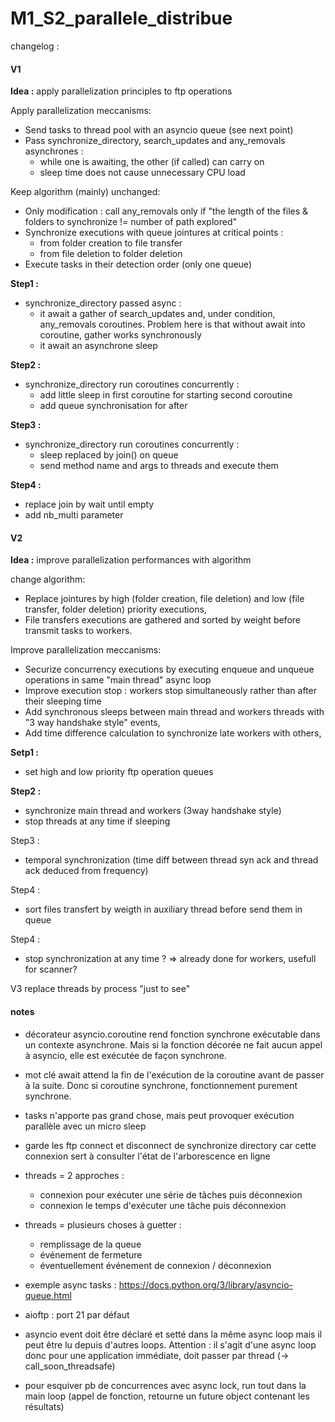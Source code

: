 # M1_S2_parallele_distribue

changelog :

#### V1

**Idea :** apply parallelization principles to ftp operations

Apply parallelization meccanisms:
- Send tasks to thread pool with an asyncio queue (see next point)
- Pass synchronize_directory, search_updates and any_removals asynchrones :
    - while one is awaiting, the other (if called) can carry on
    - sleep time does not cause unnecessary CPU load

Keep algorithm (mainly) unchanged:
- Only modification : call any_removals only if "the length of the files & folders to synchronize != number of path explored"
- Synchronize executions with queue jointures at critical points : 
    - from folder creation to file transfer 
    - from file deletion to folder deletion
- Execute tasks in their detection order (only one queue)


**Step1 :**
- synchronize_directory passed async :
    - it await a gather of search_updates and, under condition, any_removals coroutines. Problem here is that without await into coroutine, gather works synchronously
    - it await an asynchrone sleep

**Step2 :**
- synchronize_directory run coroutines concurrently :
    - add little sleep in first coroutine for starting second coroutine
    - add queue synchronisation for after

**Step3 :**
- synchronize_directory run coroutines concurrently :
    - sleep replaced by join() on queue
    - send method name and args to threads and execute them

**Step4 :**
- replace join by wait until empty
- add nb_multi parameter


#### V2

**Idea :** improve parallelization performances with algorithm

change algorithm: 
- Replace jointures by high (folder creation, file deletion) and low (file transfer, folder deletion) priority executions,
- File transfers executions are gathered and sorted by weight before transmit tasks to workers.

Improve parallelization meccanisms:
- Securize concurrency executions by executing enqueue and unqueue operations in same "main thread" async loop
- Improve execution stop : workers stop simultaneously rather than after their sleeping time
- Add synchronous sleeps between main thread and workers threads with "3 way handshake style" events,
- Add time difference calculation to synchronize late workers with others,

**Setp1 :**
- set high and low priority ftp operation queues

**Step2 :**
- synchronize main thread and workers (3way handshake style)
- stop threads at any time if sleeping

Step3 :
- temporal synchronization (time diff between thread syn ack and thread ack deduced from frequency)

Step4 :
- sort files transfert by weigth in auxiliary thread before send them in queue

Step4 :
- stop synchronization at any time ? => already done for workers, usefull for scanner?


V3
replace threads by process "just to see"


#### notes
- décorateur asyncio.coroutine rend fonction synchrone exécutable dans un contexte asynchrone. Mais si la fonction décorée ne fait aucun appel à asyncio, elle est exécutée de façon synchrone.

- mot clé await attend la fin de l'exécution de la coroutine avant de passer à la suite. Donc si coroutine synchrone, fonctionnement purement synchrone.

- tasks n'apporte pas grand chose, mais peut provoquer exécution parallèle avec un micro sleep

- garde les ftp connect et disconnect de synchronize directory car cette connexion sert à consulter l'état de l'arborescence en ligne

- threads = 2 approches :
    - connexion pour exécuter une série de tâches puis déconnexion
    - connexion le temps d'exécuter une tâche puis déconnexion

- threads = plusieurs choses à guetter :
    - remplissage de la queue
    - événement de fermeture
    - éventuellement événement de connexion / déconnexion

- exemple async tasks : https://docs.python.org/3/library/asyncio-queue.html

- aioftp : port 21 par défaut

- asyncio event doit être déclaré et setté dans la même async loop mais il peut être lu depuis d'autres loops. Attention : il s'agit d'une async loop donc pour une application immédiate, doit passer par thread (-> call_soon_threadsafe)

- pour esquiver pb de concurrences avec async lock, run tout dans la main loop (appel de fonction, retourne un future object contenant les résultats)

